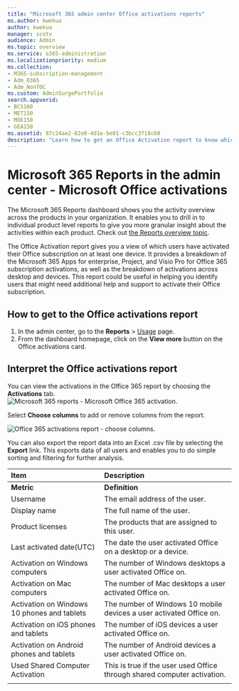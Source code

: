 ```yaml
---
title: "Microsoft 365 admin center Office activations reports"
ms.author: kwekua
author: kwekua
manager: scotv
audience: Admin
ms.topic: overview
ms.service: o365-administration
ms.localizationpriority: medium
ms.collection: 
- M365-subscription-management
- Adm_O365
- Adm_NonTOC
ms.custom: AdminSurgePortfolio
search.appverid:
- BCS160
- MET150
- MOE150
- GEA150
ms.assetid: 87c24ae2-82e0-4d1e-be01-c3bcc3f18c60
description: "Learn how to get an Office Activation report to know which users have activated their Office subscription, and identify users that might need additional help."
---
```


# Microsoft 365 Reports in the admin center - Microsoft Office activations

The Microsoft 365 Reports dashboard shows you the activity overview across the products in your organization. It enables you to drill in to individual product level reports to give you more granular insight about the activities within each product. Check out [the Reports overview topic](activity-reports.md).
  
The Office Activation report gives you a view of which users have activated their Office subscription on at least one device. It provides a breakdown of the Microsoft 365 Apps for enterprise, Project, and Visio Pro for Office 365 subscription activations, as well as the breakdown of activations across desktop and devices. This report could be useful in helping you identify users that might need additional help and support to activate their Office subscription.
  
## How to get to the Office activations report

1. In the admin center, go to the **Reports** \> <a href="https://go.microsoft.com/fwlink/p/?linkid=2074756" target="_blank">Usage</a> page. 
2. From the dashboard homepage, click on the **View more** button on the Office activations card.
  
## Interpret the Office activations report
  
You can view the activations in the Office 365 report by choosing the **Activations** tab.<br/>![Microsoft 365 reports - Microsoft Office 365 activation.](../../media/e1df82a2-3336-4b38-b66c-b286c44b82ee.png)

Select **Choose columns** to add or remove columns from the report.  

![Office 365 activations report - choose columns.](../../media/d11a0efa-a067-4440-a4f3-71b618a90301.png)

You can also export the report data into an Excel .csv file by selecting the **Export** link. This exports data of all users and enables you to do simple sorting and filtering for further analysis. 

|Item|Description|
|:-----|:-----|
|**Metric**|**Definition**|
|Username  <br/> |The email address of the user.  <br/> |
|Display name  <br/> |The full name of the user.  <br/> |
|Product licenses  <br/> |The products that are assigned to this user.  <br/> |
|Last activated date(UTC)  <br/> |The date the user activated Office on a desktop or a device.  <br/> |
|Activation on Windows computers  <br/> |The number of Windows desktops a user activated Office on.  <br/> |
|Activation on Mac computers <br/> |The number of Mac desktops a user activated Office on.|
|Activation on Windows 10 phones and tablets  <br/> |The number of Windows 10 mobile devices a user activated Office on.  <br/> |
|Activation on iOS phones and tablets  <br/> |The number of iOS devices a user activated Office on.|
|Activation on Android phones and tablets  <br/> |The number of Android devices a user activated Office on.  <br/> |
|Used Shared Computer Activation |This is true if the user used Office through shared computer activation.|
|||
   